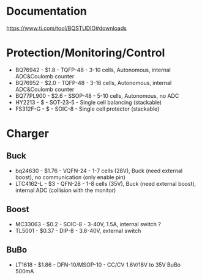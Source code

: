 # Documentation

https://www.ti.com/tool/BQSTUDIO#downloads

# Protection/Monitoring/Control

- BQ76942 - $1.8 - TQFP-48 -  3-10 cells, Autonomous, internal ADC&Coulomb counter
- BQ76952 - $2.0 - TQFP-48 - 3-16 cells, Autonomous, internal ADC&Coulomb counter
- BQ77PL900 - $2.6 - SSOP-48 - 5-10 cells, Autonomous, no ADC
- HY2213 - $ - SOT-23-5 - Single cell balancing (stackable)
- FS312F-G - $ - SOIC-8 - Single cell protector (stackable)

# Charger

## Buck

- bq24630 - $1.76 - VQFN-24 - 1-7 cells (28V), Buck (need external boost), no communication (only enable pin)
- LTC4162-L - $3 - QFN-28 - 1-8 cells (35V), Buck (need external boost), internal ADC (collision with the monitor)

## Boost

- MC33063 - $0.2 - SOIC-8 - 3-40V, 1.5A, internal switch ?
- TL5001 - $0.37 - DIP-8 - 3.6-40V, external switch

## BuBo

- LT1618 - $1.86 - DFN-10/MSOP-10 - CC/CV 1.6V/18V to 35V BuBo 500mA
